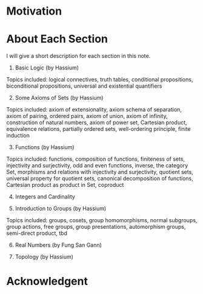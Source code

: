 # Motivation #



# About Each Section # 

I will give a short description for each section in this note.

1. Basic Logic (by Hassium)

Topics included: logical connectives, truth tables, conditional propositions, biconditional propositions, universal and existential quantifiers

2. Some Axioms of Sets (by Hassium)

Topics included: axiom of extensionality, axiom schema of separation, axiom of pairing, ordered pairs, axiom of union, axiom of infinity, construction of natural numbers, axiom of power set, Cartesian product, equivalence relations, partially ordered sets, well-ordering principle, finite induction

3. Functions (by Hassium)

Topics included: functions, composition of functions, finiteness of sets, injectivity and surjectivity, odd and even functions, inverse, the category Set, morphisms and relations with injectivity and surjectivity, quotient sets, universal property for quotient sets, canonical decomposition of functions, Cartesian product as product in Set, coproduct

4. Integers and Cardinality



5. Introduction to Groups (by Hassium)

Topics included: groups, cosets, group homomorphisms, normal subgroups, group actions, free groups, group presentations, automorphism groups, semi-direct product, tbd

6. Real Numbers (by Fung San Gann)

7. Topology (by Hassium)


# Acknowledgent